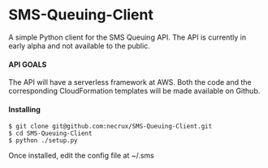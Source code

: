 # SMS-Queuing-Client
A simple Python client for the SMS Queuing API. The API is currently in early alpha and not available to the public.

#### API GOALS
The API will have a serverless framework at AWS. Both the code and the corresponding CloudFormation templates will be made available on Github. 

#### Installing
```
$ git clone git@github.com:necrux/SMS-Queuing-Client.git
$ cd SMS-Queuing-Client
$ python ./setup.py
```

Once installed, edit the config file at ~/.sms
